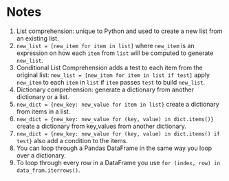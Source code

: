 # Notes
1. List comprehension: unique to Python and used to create a new list from an existing list.
2. `new_list = [new_item for item in list]` where `new_item` is an expression on how each `item` from `list` will be computed to generate `new_list`.
3. Conditional List Comprehension adds a test to each item from the original list: `new_list = [new_item for item in list if test]` apply `new_item` to each `item` in `list` if `item` passes `test` to build `new_list`.
4. Dictionary comprehension: generate a dictionary from another dictionary or a list.
5. `new_dict = {new_key: new_value for item in list}` create a dictionary from items in a list.
6. `new_dict = {new_key: new_value for (key, value) in dict.items()}` create a dictionary from key,values from another dictionary.
7. `new_dict = {new_key: new_value for (key, value) in dict.items() if test}` also add a condition to the items.
8. You can loop through a Pandas DataFrame in the same way you loop over a dictionary.
9. To loop through every row in a DataFrame you use `for (index, row) in data_fram.iterrows()`.